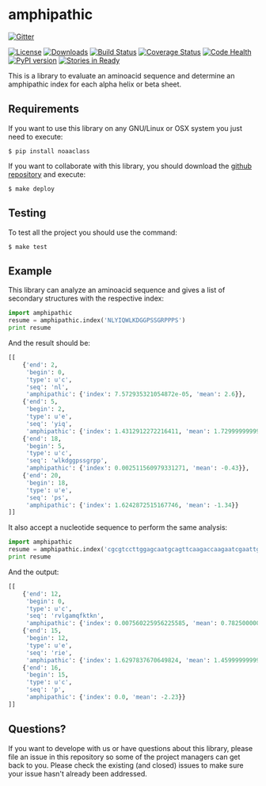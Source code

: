 amphipathic
===========

[![Gitter](https://badges.gitter.im/Join%20Chat.svg)](https://gitter.im/ecolell/amphipathic?utm_source=badge&utm_medium=badge&utm_campaign=pr-badge&utm_content=badge)

[![License](https://img.shields.io/pypi/l/amphipathic.svg)](https://raw.githubusercontent.com/ecolell/amphipathic/master/LICENSE) [![Downloads](https://img.shields.io/pypi/dm/amphipathic.svg)](https://pypi.python.org/pypi/amphipathic/) [![Build Status](https://travis-ci.org/ecolell/amphipathic.svg?branch=master)](https://travis-ci.org/ecolell/amphipathic) [![Coverage Status](https://coveralls.io/repos/ecolell/amphipathic/badge.png)](https://coveralls.io/r/ecolell/amphipathic) [![Code Health](https://landscape.io/github/ecolell/amphipathic/master/landscape.png)](https://landscape.io/github/ecolell/amphipathic/master) [![PyPI version](https://badge.fury.io/py/amphipathic.svg)](http://badge.fury.io/py/amphipathic)
[![Stories in Ready](https://badge.waffle.io/ecolell/amphipathic.png?label=ready&title=Ready)](https://waffle.io/ecolell/amphipathic)

This is a library to evaluate an aminoacid sequence and determine an amphipathic index for each alpha helix or beta sheet.

Requirements
------------

If you want to use this library on any GNU/Linux or OSX system you just need to execute:

    $ pip install noaaclass


If you want to collaborate with this library, you should download the [github repository](https://github.com/ecolell/amphipathic) and execute:

    $ make deploy


Testing
-------

To test all the project you should use the command:

    $ make test


Example
-------

This library can analyze an aminoacid sequence and gives a list of secondary structures with the respective index: 

```python
import amphipathic
resume = amphipathic.index('NLYIQWLKDGGPSSGRPPPS') 
print resume
```

And the result should be:

```python
[[
    {'end': 2,
     'begin': 0,
     'type': u'c',
     'seq': 'nl',
     'amphipathic': {'index': 7.572935321054872e-05, 'mean': 2.6}},
    {'end': 5,
     'begin': 2,
     'type': u'e',
     'seq': 'yiq',
     'amphipathic': {'index': 1.4312912272216411, 'mean': 1.7299999999999998}},
    {'end': 18,
     'begin': 5,
     'type': u'c',
     'seq': 'wlkdggpssgrpp',
     'amphipathic': {'index': 0.002511560979331271, 'mean': -0.43}},
    {'end': 20,
     'begin': 18,
     'type': u'e',
     'seq': 'ps',
     'amphipathic': {'index': 1.6242872515167746, 'mean': -1.34}}
]]
```

It also accept a nucleotide sequence to perform the same analysis:

```python
import amphipathic
resume = amphipathic.index('cgcgtccttggagcaatgcagttcaagaccaagaatcgaattgaacctgt') 
print resume
```

And the output:

```python
[[
    {'end': 12,
     'begin': 0,
     'type': u'c',
     'seq': 'rvlgamqfktkn',
     'amphipathic': {'index': 0.007560225956225585, 'mean': 0.7825000000000001}},
    {'end': 15,
     'begin': 12,
     'type': u'e',
     'seq': 'rie',
     'amphipathic': {'index': 1.6297837670649824, 'mean': 1.4599999999999997}},
    {'end': 16,
     'begin': 15,
     'type': u'c',
     'seq': 'p',
     'amphipathic': {'index': 0.0, 'mean': -2.23}}
]]
```

Questions?
----------

If you want to develope with us or have questions about this library, please file an issue in this repository so some of the project managers can get back to you. Please check the existing (and closed) issues to make sure your issue hasn't already been addressed.
